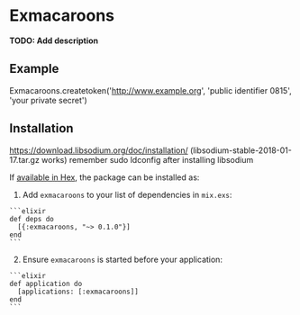 # Exmacaroons

**TODO: Add description**

## Example

Exmacaroons.createtoken('http://www.example.org', 'public identifier 0815', 'your private secret')

## Installation

https://download.libsodium.org/doc/installation/ (libsodium-stable-2018-01-17.tar.gz works)
remember sudo ldconfig after installing libsodium

If [available in Hex](https://hex.pm/docs/publish), the package can be installed as:

  1. Add `exmacaroons` to your list of dependencies in `mix.exs`:

    ```elixir
    def deps do
      [{:exmacaroons, "~> 0.1.0"}]
    end
    ```

  2. Ensure `exmacaroons` is started before your application:

    ```elixir
    def application do
      [applications: [:exmacaroons]]
    end
    ```

